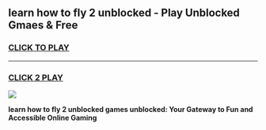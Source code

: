 
## learn how to fly 2 unblocked - Play Unblocked Gmaes & Free
<h3>
<a href="https://news.freeplayer.one?title=learn_how_to_fly_2_unblocked&ref=16F">CLICK TO PLAY</a></h3>
<hr>

<h3>
<a href="https://news.freeplayer.one?title=learn_how_to_fly_2_unblocked&ref=16F">CLICK 2 PLAY</a>
  
</h3>

<a href="https://news.freeplayer.one?title=learn_how_to_fly_2_unblocked&ref=16F/"><img src="https://clearcache.store/games.png"></a>


**learn how to fly 2 unblocked games unblocked: Your Gateway to Fun and Accessible Online Gaming**
